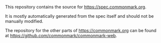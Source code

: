 This repository contains the source for
<https://spec.commonmark.org>.

It is mostly automatically generated from
the spec itself and should not be manually
modified.

The repository for the other parts of
<https://commonmark.org> can be found at
<https://github.com/commonmark/commonmark-web>.

